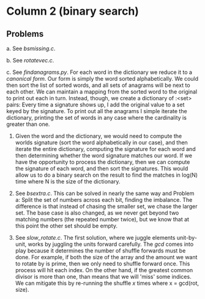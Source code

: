 # Column 2 (binary search)

## Problems

a. See _bsmissing.c_.

b. See _rotatevec.c_.

c. See _findanagrams.py_. For each word in the dictionary we reduce it to a _canonical form_. Our form is simply the word sorted alphabetically. We could then sort the list of sorted words, and all sets of anagrams will be next to each other. We can maintain a mapping from the sorted word to the original to print out each in turn. Instead, though, we create a dictionary of <string>:<set<string>> pairs: Every time a signature shows up, I add the original value to a set keyed by the signature. To print out all the anagrams I simple iterate the dictionary, printing the set of words in any case where the cardinality is greater than one.

1. Given the word and the dictionary, we would need to compute the worlds signature (sort the word alphabetically in our case), and then iterate the entire dictionary, computing the signature for each word and then determining whether the word signature matches our word. If we have the opportunity to process the dictionary, then we can compute the signature of each word, and then sort the signatures. This would allow us to do a binary search on the result to find the matches in log(N) time where N is the size of the dictionary.

2. See _bsextra.c_. This can be solved in nearly the same way and Problem a: Split the set of numbers across each bit, finding the imbalance. The difference is that instead of chasing the smaller set, we chase the larger set. The base case is also changed, as we never get beyond two matching numbers (the repeated number twice), but we know that at this point the other set should be empty.

3. See _slow_rotate.c_. The first solution, where we juggle elements unit-by-unit, works by juggling the units forward carefully. The _gcd_ comes into play because it determines the number of shuffle forwards must be done. For example, if both the size of the array and the amount we want to rotate by is prime, then we only need to shuffle forward once. This process will hit each index. On the other hand, if the greatest common divisor is more than one, than means that we will 'miss' some indices. We can mitigate this by re-running the shuffle _x_ times where x = gcd(rot, size).
